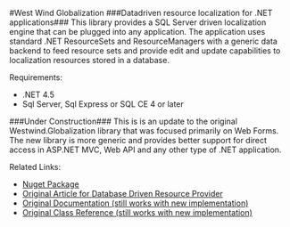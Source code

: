 #West Wind Globalization
###Datadriven resource localization for .NET applications###
This library provides a SQL Server driven localization engine that can be
plugged into any application. The application uses standard .NET ResourceSets
and ResourceManagers with a generic data backend to feed resource sets and
provide edit and update capabilities to localization resources stored in a
database. 

Requirements:
* .NET 4.5
* Sql Server, Sql Express or SQL CE 4 or later

###Under Construction###
This is is an update to the original Westwind.Globalization library that
was focused primarily on Web Forms. The new library is more generic and 
provides better support for direct access in ASP.NET MVC, Web API and 
any other type of .NET application.

Related Links:
* [Nuget Package](https://www.nuget.org/packages/Westwind.Globalization/)
* [Original Article for Database Driven Resource Provider](http://www.west-wind.com/presentations/wwdbresourceprovider/)
* [Original Documentation (still works with new implementation)](http://west-wind.com/WestwindWebToolkit/docs/?page=_2kv0y33ee.htm)
* [Original Class Reference (still works with new implementation)](http://west-wind.com/WestwindWebToolkit/docs/?page=_3o20xc28e.htm)
